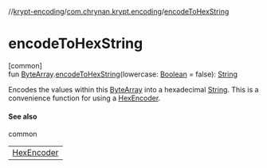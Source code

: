 //[krypt-encoding](../../index.md)/[com.chrynan.krypt.encoding](index.md)/[encodeToHexString](encode-to-hex-string.md)

# encodeToHexString

[common]\
fun [ByteArray](https://kotlinlang.org/api/latest/jvm/stdlib/kotlin/-byte-array/index.html).[encodeToHexString](encode-to-hex-string.md)(lowercase: [Boolean](https://kotlinlang.org/api/latest/jvm/stdlib/kotlin/-boolean/index.html) = false): [String](https://kotlinlang.org/api/latest/jvm/stdlib/kotlin/-string/index.html)

Encodes the values within this [ByteArray](https://kotlinlang.org/api/latest/jvm/stdlib/kotlin/-byte-array/index.html) into a hexadecimal [String](https://kotlinlang.org/api/latest/jvm/stdlib/kotlin/-string/index.html). This is a convenience function for using a [HexEncoder](-hex-encoder/index.md).

#### See also

common

| |
|---|
| [HexEncoder](-hex-encoder/index.md) |
